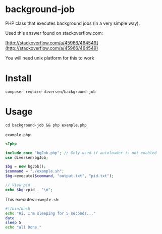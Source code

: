 # background-job

PHP class that executes background jobs (in a very simple way). 

Used this answer found on stackoverflow.com:

[http://stackoverflow.com/a/45966/464549](http://stackoverflow.com/a/45966/464549)

You will need unix platform for this to work

# Install

    composer require diversen/background-job

# Usage 

    cd background-job && php example.php

`example.php`: 
~~~php
<?php

include_once "bgJob.php"; // Only used if autoloader is not enabled
use diversen\bgJob;

$bg = new bgJob();
$command = "./example.sh";
$bg->execute($command, "output.txt", "pid.txt");

// View pid
echo $bg->pid . "\n";
~~~

This executes `example.sh`: 

~~~sh
#!/bin/bash
echo "Hi, I'm sleeping for 5 seconds..."
date
sleep 5
echo "all Done."
~~~
